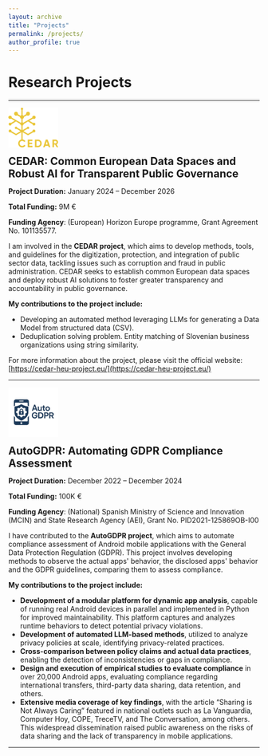 ```yaml
---
layout: archive
title: "Projects"
permalink: /projects/
author_profile: true
---
```


# Research Projects
---

<div style="display: flex; align-items: center; gap: 15px; flex-wrap: wrap;">
  <img src="/images/LOGO-cedar.png" alt="CEDAR Project" style="max-width: 100px; height: auto;">
  <h2 style="margin: 0;">CEDAR: Common European Data Spaces and Robust AI for Transparent Public Governance</h2>
</div>

**Project Duration:** January 2024 – December 2026  

**Total Funding:** 9M €

**Funding Agency**: (European) Horizon Europe programme, Grant Agreement No. 101135577.

I am involved in the **CEDAR project**, which aims to develop methods, tools, and guidelines for the digitization, protection, and integration of public sector data, tackling issues such as corruption and fraud in public administration. CEDAR seeks to establish common European data spaces and deploy robust AI solutions to foster greater transparency and accountability in public governance.

**My contributions to the project include:**

- Developing an automated method leveraging LLMs for generating a Data Model from structured data (CSV).
- Deduplication solving problem. Entity matching of Slovenian business organizations using string similarity.

For more information about the project, please visit the official website: [https://cedar-heu-project.eu/](https://cedar-heu-project.eu/)

---

<div style="display: flex; align-items: center; gap: 15px; flex-wrap: wrap;">
  <img src="/images/LOGO-AutoGDPR.png" alt="CEDAR Project" style="max-width: 100px; height: auto;">
  <h2 style="margin: 0;">AutoGDPR: Automating GDPR Compliance Assessment</h2>
</div>

**Project Duration:** December 2022 – December 2024 

**Total Funding:** 100K €

**Funding Agency**: (National) Spanish Ministry of Science and Innovation (MCIN) and State Research Agency (AEI), Grant No. PID2021-125869OB-I00

I have contributed to the **AutoGDPR project**, which aims to automate compliance assessment of Android mobile applications with the General Data Protection Regulation (GDPR). This project involves developing methods to observe the actual apps' behavior, the disclosed apps' behavior and the GDPR guidelines, comparing them to assess compliance.

**My contributions to the project include:**

- **Development of a modular platform for dynamic app analysis**, capable of running real Android devices in parallel and implemented in Python for improved maintainability. This platform captures and analyzes runtime behaviors to detect potential privacy violations.
- **Development of automated LLM-based methods**, utilized to analyze privacy policies at scale, identifying privacy-related practices.
- **Cross-comparison between policy claims and actual data practices**, enabling the detection of inconsistencies or gaps in compliance.
- **Design and execution of empirical studies to evaluate compliance** in over 20,000 Android apps, evaluating compliance regarding international transfers, third-party data sharing, data retention, and others.
- **Extensive media coverage of key findings**, with the article “Sharing is Not Always Caring” featured in national outlets such as La Vanguardia, Computer Hoy, COPE, TreceTV, and The Conversation, among others. This widespread dissemination raised public awareness on the risks of data sharing and the lack of transparency in mobile applications.

---